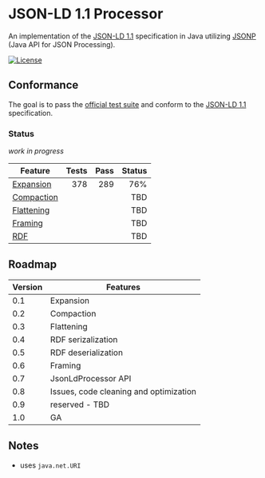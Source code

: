 # JSON-LD 1.1 Processor

An implementation of the [JSON-LD 1.1](https://www.w3.org/TR/json-ld/) specification in Java utilizing [JSONP](https://javaee.github.io/jsonp/) (Java API for JSON Processing).


[![License](https://img.shields.io/badge/License-Apache%202.0-blue.svg)](https://opensource.org/licenses/Apache-2.0)


## Conformance

The goal is to pass the [official test suite](https://github.com/w3c/json-ld-api/tree/master/tests) and conform to the [JSON-LD 1.1](https://www.w3.org/TR/json-ld/)  specification.

###  Status

*work in progress*

 Feature | Tests | Pass | Status
 --- | ---: | ---: | ---:
[Expansion](https://www.w3.org/TR/json-ld/#expanded-document-form) | 378 |  289 | 76%
[Compaction](https://www.w3.org/TR/json-ld/#compacted-document-form) | | | TBD
[Flattening](https://www.w3.org/TR/json-ld/#flattened-document-form) | | | TBD
[Framing](https://www.w3.org/TR/json-ld11-framing/#framing) | | | TBD
[RDF](https://www.w3.org/TR/json-ld/#relationship-to-rdf) | | | TBD

## Roadmap

Version | Features | 
--- | ---
0.1 | Expansion |
0.2 | Compaction 
0.3 | Flattening
0.4 | RDF serizalization
0.5 | RDF deserialization
0.6 | Framing
0.7 | JsonLdProcessor API
0.8 | Issues, code cleaning and optimization
0.9 | reserved - TBD
1.0 | GA

## Notes
* uses `java.net.URI`

